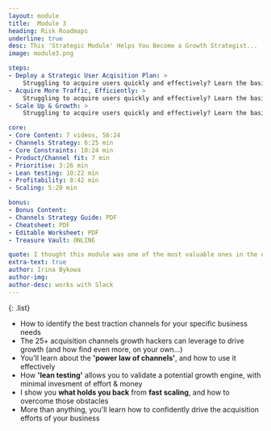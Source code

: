 ```yaml
---
layout: module
title:  Module 3
heading: Risk Roadmaps
underline: true
desc: This 'Strategic Module' Helps You Become a Growth Strategist...
image: module3.png

steps:
- Deploy a Strategic User Acqisition Plan: >
    Struggling to acquire users quickly and effectively? Learn the basic 6-step framework to unlock virtually unlimited growth opportunities...
- Acquire More Traffic, Efficiently: >
    Struggling to acquire users quickly and effectively? Learn the basic 6-step framework to unlock virtually unlimited growth opportunities...
- Scale Up & Growth: >
    Struggling to acquire users quickly and effectively? Learn the basic 6-step framework to unlock virtually unlimited growth opportunities...

core:
- Core Content: 7 videos, 56:24
- Channels Strategy: 6:25 min
- Core Constraints: 10:24 min
- Product/Channel fit: 7 min
- Prioritise: 3:26 min
- Lean testing: 10:22 min
- Profitability: 8:42 min
- Scaling: 5:20 min

bonus:
- Bonus Content:
- Channels Strategy Guide: PDF
- Cheatsheet: PDF
- Editable Worksheet: PDF
- Treasure Vault: ONLINE

quote: I thought this module was one of the most valuable ones in the entire course. Really liked this...!
extra-text: true
author: Irina Bykowa
author-img:
author-desc: works with Slack
---
```


{: .list}
- How to identify the best traction channels for your specific business needs
- The 25+ acquisition channels growth hackers can leverage to drive growth (and how find even more, on your own...)
- You'll learn about the **'power law of channels'**, and how to use it effectively
- How **'lean testing'** allows you to validate a potential growth engine, with minimal invesment of effort & money
- I show you **what holds you back** from **fast scaling**, and how to overcome those obstacles
- More than anything, you'll learn how to confidently drive the acquisition efforts of your business
